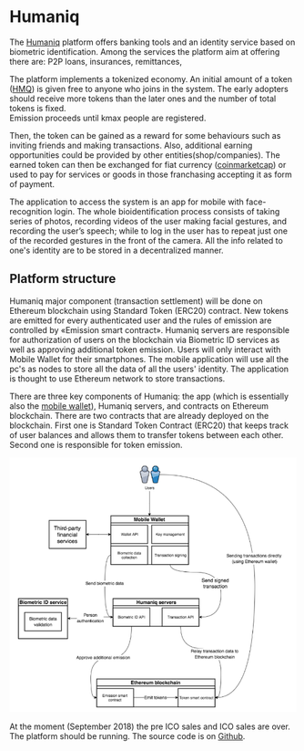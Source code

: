 # Humaniq

The [Humaniq](https://humaniq.com/) platform offers  banking tools and an identity service based on biometric identification.
Among the services the platform aim at offering there are: P2P loans, insurances, remittances, 


The platform implements a tokenized economy. An initial amount of a token ([HMQ](https://etherscan.io/token/0xcbcc0f036ed4788f63fc0fee32873d6a7487b908))  is given free to anyone who joins in the system.
The early adopters should receive more tokens  than the later ones and the number of total tokens is fixed.  
Emission proceeds until kmax people are registered.

Then, the token can be gained as a reward for some behaviours such as  inviting friends and making transactions. Also, additional 
earning opportunities could be  provided by other entities(shop/companies). The earned token can  then be exchanged for fiat
currency ([coinmarketcap](https://coinmarketcap.com/currencies/humaniq/)) or used to pay for services or goods in those franchasing 
accepting it as form of payment.  

The application to access the system is an app for mobile with face-recognition login.  The whole bioidentification process
consists of taking series of photos, recording videos of the user making facial gestures, and recording the user’s speech; while 
to log in the user has to repeat just one of the recorded gestures in the front of the camera.
All the info related to one's identity are to be stored in a decentralized manner. 

## Platform structure

Humaniq major component (transaction settlement) will be done on Ethereum blockchain using Standard Token (ERC20) contract. 
New tokens are emitted for every authenticated user and the rules of emission are controlled by «Emission smart contract». 
Humaniq servers are responsible for authorization of users on the blockchain via Biometric ID services as well as approving 
additional token emission. Users will only interact with Mobile Wallet for their smartphones.
The mobile application will use all the pc's as nodes to store all the data of all the users' identity. 
The application is thought to  use Ethereum network to store transactions. 

There are three key components of Humaniq: the app (which is essentially also the 
[mobile wallet](https://etherscan.io/address/0xa2c9a7578e2172f32a36c5c0e49d64776f9e7883#tokentxns)), Humaniq servers, and 
contracts on Ethereum blockchain. There are two contracts that are already deployed on the blockchain.
First one is Standard Token Contract (ERC20) that keeps track of user balances and allows them to transfer tokens between each 
other.  Second one is responsible for token emission.

![Humaniq platform](humaniq.png)



At the moment (September 2018) the pre ICO sales and ICO sales are over. The  platform should be running.
The source code is on [Github](https://github.com/humaniq).


